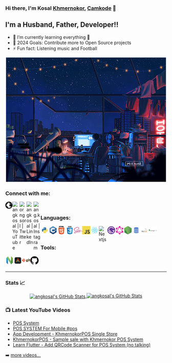 ### Hi there, I'm Kosal [Khmernokor][website], [Camkode][camkode] 👋

## I'm a Husband, Father, Developer!!

- 🌱 I’m currently learning everything 🤣
- 🥅 2024 Goals: Contribute more to Open Source projects
- ⚡ Fun fact: Listening music and Football

<p align="center">
  <img src="images/nightlife.gif" alt="Kosal's Nightlight" />
</p>

### Connect with me:

[<img align="left" alt="khmernkor.com" width="22px" src="https://raw.githubusercontent.com/iconic/open-iconic/master/svg/globe.svg" />][website]
[<img align="left" alt="angkosal | YouTube" width="22px" src="https://cdn.jsdelivr.net/npm/simple-icons@v3/icons/youtube.svg" />][youtube]
[<img align="left" alt="orngsorl | Twitter" width="22px" src="https://cdn.jsdelivr.net/npm/simple-icons@v3/icons/twitter.svg" />][twitter]
[<img align="left" alt="angkosal | LinkedIn" width="22px" src="https://cdn.jsdelivr.net/npm/simple-icons@v3/icons/linkedin.svg" />][linkedin]
[<img align="left" alt="ang.kosal | Instagram" width="22px" src="https://cdn.jsdelivr.net/npm/simple-icons@v3/icons/instagram.svg" />][instagram]

<br />

### Languages:

[<img align="left" alt="python" width="26px" src="https://raw.githubusercontent.com/github/explore/80688e429a7d4ef2fca1e82350fe8e3517d3494d/topics/python/python.png" />][youtube]
[<img align="left" alt="cpp" width="26px" src="https://raw.githubusercontent.com/github/explore/80688e429a7d4ef2fca1e82350fe8e3517d3494d/topics/cpp/cpp.png" />][youtube]
[<img align="left" alt="HTML5" width="26px" src="https://raw.githubusercontent.com/github/explore/80688e429a7d4ef2fca1e82350fe8e3517d3494d/topics/html/html.png" />][youtube]
[<img align="left" alt="CSS3" width="26px" src="https://raw.githubusercontent.com/github/explore/80688e429a7d4ef2fca1e82350fe8e3517d3494d/topics/css/css.png" />][youtube]
[<img align="left" alt="Sass" width="26px" src="https://raw.githubusercontent.com/github/explore/80688e429a7d4ef2fca1e82350fe8e3517d3494d/topics/sass/sass.png" />][youtube]
[<img align="left" alt="JavaScript" width="26px" src="https://raw.githubusercontent.com/github/explore/80688e429a7d4ef2fca1e82350fe8e3517d3494d/topics/javascript/javascript.png" />][youtube]
[<img align="left" alt="React" width="26px" src="https://raw.githubusercontent.com/github/explore/80688e429a7d4ef2fca1e82350fe8e3517d3494d/topics/react/react.png" />][youtube]

[<img align="left" alt="Nextjs" width="26px" src="https://camo.githubusercontent.com/92ec9eb7eeab7db4f5919e3205918918c42e6772562afb4112a2909c1aaaa875/68747470733a2f2f6173736574732e76657263656c2e636f6d2f696d6167652f75706c6f61642f76313630373535343338352f7265706f7369746f726965732f6e6578742d6a732f6e6578742d6c6f676f2e706e67" />][youtube]
[<img align="left" alt="Gatsby" width="26px" src="https://raw.githubusercontent.com/github/explore/e94815998e4e0713912fed477a1f346ec04c3da2/topics/gatsby/gatsby.png" />][youtube]
[<img align="left" alt="GraphQL" width="26px" src="https://raw.githubusercontent.com/github/explore/80688e429a7d4ef2fca1e82350fe8e3517d3494d/topics/graphql/graphql.png" />][youtube]
[<img align="left" alt="Node.js" width="26px" src="https://raw.githubusercontent.com/github/explore/80688e429a7d4ef2fca1e82350fe8e3517d3494d/topics/nodejs/nodejs.png" />][youtube]
[<img align="left" alt="SQL" width="26px" src="https://raw.githubusercontent.com/github/explore/80688e429a7d4ef2fca1e82350fe8e3517d3494d/topics/sql/sql.png" />][youtube]
[<img align="left" alt="MySQL" width="26px" src="https://raw.githubusercontent.com/github/explore/80688e429a7d4ef2fca1e82350fe8e3517d3494d/topics/mysql/mysql.png" />][youtube]
[<img align="left" alt="MongoDB" width="26px" src="https://raw.githubusercontent.com/github/explore/80688e429a7d4ef2fca1e82350fe8e3517d3494d/topics/mongodb/mongodb.png" />][youtube]

<br />
<br />

### Tools:

[<img align="left" alt="Neovim" width="26px" src="https://raw.githubusercontent.com/github/explore/main/topics/neovim/neovim.png" />](https://neovim.io/)
[<img align="left" alt="Terminal" width="26px" src="https://raw.githubusercontent.com/alacritty/alacritty/master/extra/logo/compat/alacritty-term%2Bscanlines.png" />](https://github.com/alacritty/alacritty)
[<img align="left" alt="Git" width="26px" src="https://raw.githubusercontent.com/github/explore/80688e429a7d4ef2fca1e82350fe8e3517d3494d/topics/git/git.png" />](https://git-scm.com/downloads)
[<img align="left" alt="GitHub" width="26px" src="https://raw.githubusercontent.com/github/explore/78df643247d429f6cc873026c0622819ad797942/topics/github/github.png" />](https://github.com)

<br />
<br />

---

### Stats 📈

<p align="center">
    <a href="https://github.com/angkosal">
      <img align="center" src="https://github-readme-stats.vercel.app/api/top-langs?username=angkosal&show_icons=true&title_color=70a5fd&icon_color=bf91f3&text_color=38bdae&bg_color=0D1117" alt="angkosal's GitHub Stats" />
    </a>
    <a href="https://github.com/angkosal">
      <img align="top" src="https://github-readme-stats.vercel.app/api?username=angkosal&show_icons=true&line_height=27&title_color=70a5fd&icon_color=bf91f3&text_color=38bdae&bg_color=0D1117" alt="angkosal's GitHub Stats" />
    </a>
</p>

### 📺 Latest YouTube Videos

<!-- YOUTUBE:START -->
- [POS System](https://www.youtube.com/watch?v=Vo4Xn5o1bzg)
- [POS SYSTEM For Mobile #pos](https://www.youtube.com/watch?v=C7bXzsRf0d8)
- [App Development - KhmernokorPOS Single Store](https://www.youtube.com/watch?v=zXsCJv_msA8)
- [KhmernokorPOS - Sample sale with Khmernokor POS System](https://www.youtube.com/watch?v=qqUSv7ab3dk)
- [Learn Flutter - Add QRCode Scanner for POS System &lpar;no talking&rpar;](https://www.youtube.com/watch?v=yhqZSiBlFSQ)
<!-- YOUTUBE:END -->

➡️ [more videos...](https://youtube.com/angkosal)

[website]: https://www.khmernokor.com
[camkode]: https://camkode.com
[twitter]: https://twitter.com/orngsorl
[youtube]: https://youtube.com/angkosal
[instagram]: https://instagram.com/ang.kosal
[linkedin]: https://linkedin.com/in/angkosal
